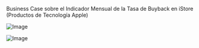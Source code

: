 Business Case sobre el Indicador Mensual de la Tasa de Buyback en iStore (Productos de Tecnología Apple)

![Image](https://github.com/user-attachments/assets/861e9fc0-876f-4436-9bff-19e694f83fbc)

![Image](https://github.com/user-attachments/assets/cb38cb39-44ef-4ffc-9a8d-880624cdad65)
